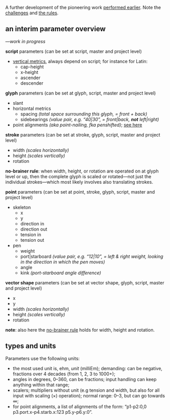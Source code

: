 A further development of the pioneering work [performed earlier](https://github.com/metapolator/metapolator/wiki/elements-of-design#working-with-masters-and-glyphs-in-context). Note the [challenges](https://github.com/metapolator/metapolator/wiki/elements-of-design#challenges) and [the rules](https://github.com/metapolator/metapolator/wiki/elements-of-design#the-rules).

## an interim parameter overview
_—work in progress_

**script** parameters (can be set at script, master and project level)

* [vertical metrics](https://github.com/metapolator/metapolator/wiki/specimen,-and-glyph-interaction#optical-horizontal-lines), always depend on script; for instance for Latin:
  * cap-height
  * x-height
  * ascender
  * descender

**glyph** parameters (can be set at glyph, script, master and project level)

* slant
* horizontal metrics
  * spacing _(total space surrounding this glyph, = front + back)_
  * sidebearings _(value pair, e.g. “40|30”, = front|back, **not** left|right)_
* point alignments _(aka point-nailing, fka penshifted)_; [see here](https://github.com/metapolator/metapolator/wiki/specimen,-and-glyph-interaction#point-alignments)

**stroke** parameters (can be set at stroke, glyph, script, master and project level)

* width _(scales horizontally)_
* height _(scales vertically)_
* rotation

<a name="nobrainer"></a>**no-brainer rule**: when width, height, or rotation are operated on at glyph level or up, then the complete glyph is scaled or rotated—not just the individual strokes—which most likely involves also translating strokes.

**point** parameters (can be set at point, stroke, glyph, script, master and project level)

* skeleton
  * x
  * y
  * direction in
  * direction out
  * tension in
  * tension out
* pen
  * weight
  * port|starboard _(value pair, e.g. “12|10”, = left & right weight, looking in the direction in which the pen moves)_
  * angle
  * kink _(port-starboard angle difference)_

**vector shape** parameters (can be set at vector shape, glyph, script, master and project level)

* x
* y
* width _(scales horizontally)_
* height _(scales vertically)_
* rotation

**note**: also here the [no-brainer rule](#nobrainer) holds for width, height and rotation.

## types and units
Parameters use the following units:

* the most used unit is, ehm, _unit_ (milliEm); demanding: can be negative, fractions over 4 decades (from 1, 2, 3 to 1000+);
* angles in degrees, 0–360, can be fractions; input handling can keep anything within that range;
* scalers; multipliers without unit (e.g tension and width, but also for all input with scaling (×) operation); normal range: 0–3, but can go towards ∞;
* for point alignments, a list of alignments of the form: “p1-p2:0,0 p3.port.x-p4.starb.x:123 p5.y-p6.y:0”.